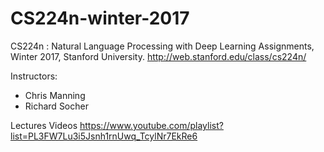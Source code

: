 # CS224n-winter-2017
CS224n : Natural Language Processing with Deep Learning Assignments, Winter 2017, Stanford University.
http://web.stanford.edu/class/cs224n/

Instructors:
- Chris Manning
- Richard Socher

Lectures Videos https://www.youtube.com/playlist?list=PL3FW7Lu3i5Jsnh1rnUwq_TcylNr7EkRe6
